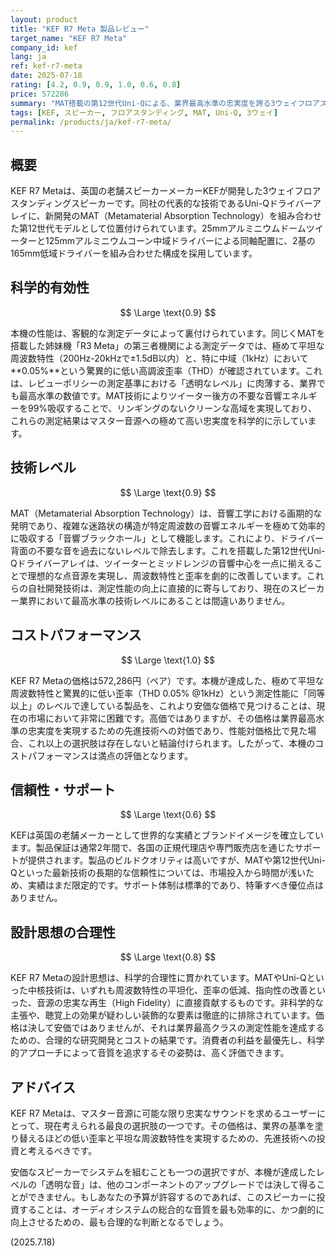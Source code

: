 ```yaml
---
layout: product
title: "KEF R7 Meta 製品レビュー"
target_name: "KEF R7 Meta"
company_id: kef
lang: ja
ref: kef-r7-meta
date: 2025-07-18
rating: [4.2, 0.9, 0.9, 1.0, 0.6, 0.8]
price: 572286
summary: "MAT搭載の第12世代Uni-Qによる、業界最高水準の忠実度を誇る3ウェイフロアスタンディングスピーカー。その価格に見合う、極めて高い測定性能を実現している。"
tags: [KEF, スピーカー, フロアスタンディング, MAT, Uni-Q, 3ウェイ]
permalink: /products/ja/kef-r7-meta/
---
```


## 概要

KEF R7 Metaは、英国の老舗スピーカーメーカーKEFが開発した3ウェイフロアスタンディングスピーカーです。同社の代表的な技術であるUni-Qドライバーアレイに、新開発のMAT（Metamaterial Absorption Technology）を組み合わせた第12世代モデルとして位置付けられています。25mmアルミニウムドームツイーターと125mmアルミニウムコーン中域ドライバーによる同軸配置に、2基の165mm低域ドライバーを組み合わせた構成を採用しています。

## 科学的有効性

$$ \Large \text{0.9} $$

本機の性能は、客観的な測定データによって裏付けられています。同じくMATを搭載した姉妹機「R3 Meta」の第三者機関による測定データでは、極めて平坦な周波数特性（200Hz-20kHzで±1.5dB以内）と、特に中域（1kHz）において**0.05%**という驚異的に低い高調波歪率（THD）が確認されています。これは、レビューポリシーの測定基準における「透明なレベル」に肉薄する、業界でも最高水準の数値です。MAT技術によりツイーター後方の不要な音響エネルギーを99%吸収することで、リンギングのないクリーンな高域を実現しており、これらの測定結果はマスター音源への極めて高い忠実度を科学的に示しています。

## 技術レベル

$$ \Large \text{0.9} $$

MAT（Metamaterial Absorption Technology）は、音響工学における画期的な発明であり、複雑な迷路状の構造が特定周波数の音響エネルギーを極めて効率的に吸収する「音響ブラックホール」として機能します。これにより、ドライバー背面の不要な音を過去にないレベルで除去します。これを搭載した第12世代Uni-Qドライバーアレイは、ツイーターとミッドレンジの音響中心を一点に揃えることで理想的な点音源を実現し、周波数特性と歪率を劇的に改善しています。これらの自社開発技術は、測定性能の向上に直接的に寄与しており、現在のスピーカー業界において最高水準の技術レベルにあることは間違いありません。

## コストパフォーマンス

$$ \Large \text{1.0} $$

KEF R7 Metaの価格は572,286円（ペア）です。本機が達成した、極めて平坦な周波数特性と驚異的に低い歪率（THD 0.05% @1kHz）という測定性能に「同等以上」のレベルで達している製品を、これより安価な価格で見つけることは、現在の市場において非常に困難です。高価ではありますが、その価格は業界最高水準の忠実度を実現するための先進技術への対価であり、性能対価格比で見た場合、これ以上の選択肢は存在しないと結論付けられます。したがって、本機のコストパフォーマンスは満点の評価となります。

## 信頼性・サポート

$$ \Large \text{0.6} $$

KEFは英国の老舗メーカーとして世界的な実績とブランドイメージを確立しています。製品保証は通常2年間で、各国の正規代理店や専門販売店を通じたサポートが提供されます。製品のビルドクオリティは高いですが、MATや第12世代Uni-Qといった最新技術の長期的な信頼性については、市場投入から時間が浅いため、実績はまだ限定的です。サポート体制は標準的であり、特筆すべき優位点はありません。

## 設計思想の合理性

$$ \Large \text{0.8} $$

KEF R7 Metaの設計思想は、科学的合理性に貫かれています。MATやUni-Qといった中核技術は、いずれも周波数特性の平坦化、歪率の低減、指向性の改善といった、音源の忠実な再生（High Fidelity）に直接貢献するものです。非科学的な主張や、聴覚上の効果が疑わしい装飾的な要素は徹底的に排除されています。価格は決して安価ではありませんが、それは業界最高クラスの測定性能を達成するための、合理的な研究開発とコストの結果です。消費者の利益を最優先し、科学的アプローチによって音質を追求するその姿勢は、高く評価できます。

## アドバイス

KEF R7 Metaは、マスター音源に可能な限り忠実なサウンドを求めるユーザーにとって、現在考えられる最良の選択肢の一つです。その価格は、業界の基準を塗り替えるほどの低い歪率と平坦な周波数特性を実現するための、先進技術への投資と考えるべきです。

安価なスピーカーでシステムを組むことも一つの選択ですが、本機が達成したレベルの「透明な音」は、他のコンポーネントのアップグレードでは決して得ることができません。もしあなたの予算が許容するのであれば、このスピーカーに投資することは、オーディオシステムの総合的な音質を最も効率的に、かつ劇的に向上させるための、最も合理的な判断となるでしょう。

(2025.7.18)